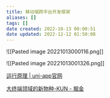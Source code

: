 ```yaml
---
title: 移动端跨平台开发框架
aliases: []
tags: []
date created: 2022-10-13 00:00:51
date updated: 2022-12-12 01:50:08
---
```


![[Pasted image 20221013000116.png]]

![[Pasted image 20221013001326.png]]

[运行原理 | uni-app官网](https://uniapp.dcloud.net.cn/tutorial/performance.html)

[大终端领域的新物种-KUN - 掘金](https://juejin.cn/post/7145655999439831071)
